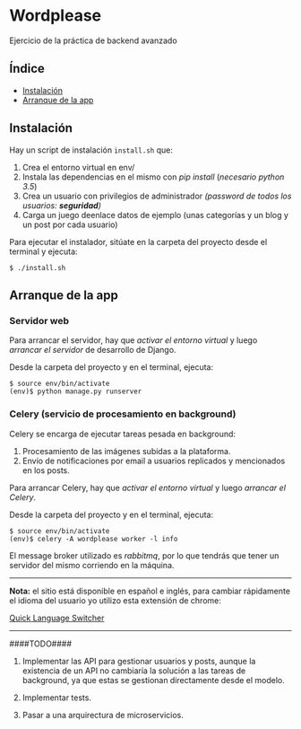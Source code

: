 # Wordplease

Ejercicio de la práctica de backend avanzado

## Índice

* [Instalación](#toc_2)
* [Arranque de la app](#toc_3)

## Instalación

Hay un script de instalación ```install.sh``` que: 

1. Crea el entorno virtual en env/
2. Instala las dependencias en el mismo con *pip install* (*necesario python 3.5*)
3. Crea un usuario con privilegios de administrador *(password de todos los usuarios: **seguridad**)*
4. Carga un juego deenlace datos de ejemplo (unas categorías y un blog y un post por cada usuario)

Para ejecutar el instalador, sitúate en la carpeta del proyecto desde el terminal y ejecuta:

```
$ ./install.sh
```

## Arranque de la app

### Servidor web

Para arrancar el servidor, hay que *activar el entorno virtual* y luego *arrancar el servidor* de desarrollo de Django.

Desde la carpeta del proyecto y en el terminal, ejecuta:

```
$ source env/bin/activate
(env)$ python manage.py runserver
```

### Celery (servicio de procesamiento en background)

Celery se encarga de ejecutar tareas pesada en background:

1. Procesamiento de las imágenes subidas a la plataforma.
2. Envío de notificaciones por email a usuarios replicados y mencionados en los posts.

Para arrancar Celery, hay que *activar el entorno virtual* y luego *arrancar el Celery*.

Desde la carpeta del proyecto y en el terminal, ejecuta:

```
$ source env/bin/activate
(env)$ celery -A wordplease worker -l info
```
El message broker utilizado es *rabbitmq*, por lo que tendrás que tener un servidor del mismo corriendo en la máquina.

***
**Nota:** el sitio está disponible en español e inglés, para cambiar rápidamente el idioma del usuario yo utilizo esta extensión de chrome:

[Quick Language Switcher](https://chrome.google.com/webstore/detail/quick-language-switcher/pmjbhfmaphnpbehdanbjphdcniaelfie?utm_source=chrome-app-launcher-info-dialog)


***
####TODO####

1. Implementar las API para gestionar usuarios y posts, aunque la existencia de un API no cambiaría la solución a las tareas de background, ya que estas se gestionan directamente desde el modelo.

2. Implementar tests.

3. Pasar a una arquirectura de microservicios.
